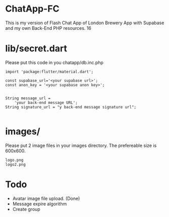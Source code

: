 # ChatApp-FC
This is my version of Flash Chat App of London Brewery App with Supabase and my own Back-End PHP resources. 16

# lib/secret.dart
Please put this code in you chatapp/db.inc.php

```
import 'package:flutter/material.dart';

const supabase_url='<your supabase url>';
const anon_key = '<your supabase anon key>';


String message_url =
    'your back-end message URL';
String signature_url = "y back-end message signature url";


```

# images/
Please put 2 image files in your images directory. The prefereable size is 600x600.

```
logo.png
logo2.png
```
# Todo
- Avatar image file upload. (Done)
- Message expire algorithm
- Create group 

